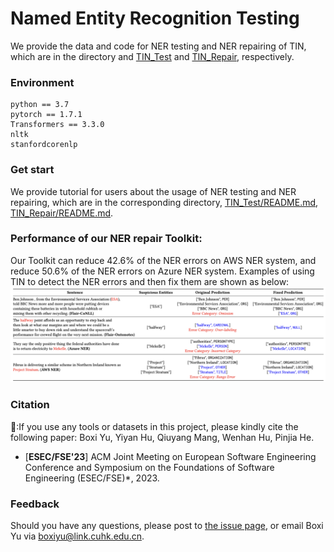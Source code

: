 # Named Entity Recognition Testing


We provide the data and code for NER testing and NER repairing of TIN, which are in the directory and [TIN_Test](TIN_Test) and [TIN_Repair](TIN_Repair), respectively.

### Environment

```
python == 3.7
pytorch == 1.7.1
Transformers == 3.3.0
nltk
stanfordcorenlp
```

### Get start
We provide tutorial for users about the usage of NER testing and NER repairing, which are in the corresponding directory, [TIN_Test/README.md](TIN_Test/README.md), [TIN_Repair/README.md](TIN_Repair/README.md).

### Performance of our NER repair Toolkit:
Our Toolkit can reduce 42.6% of the NER errors on AWS NER system, and reduce 50.6% of the NER errors on Azure NER system.
Examples of using TIN to detect the NER errors and then fix them are shown as below:
![image](assets/NER_Repair.png)

### Citation
🔭:If you use any tools or datasets in this project, please kindly cite the following paper: Boxi Yu, Yiyan Hu, Qiuyang Mang, Wenhan Hu, Pinjia He.
+ [**ESEC/FSE'23**] 
ACM Joint Meeting on European Software Engineering Conference and Symposium on the Foundations of Software Engineering (ESEC/FSE)*, 2023.

### Feedback
Should you have any questions, please post to [the issue page](https://github.com/RobustNLP/TestNER/issues), or email Boxi Yu via boxiyu@link.cuhk.edu.cn.
